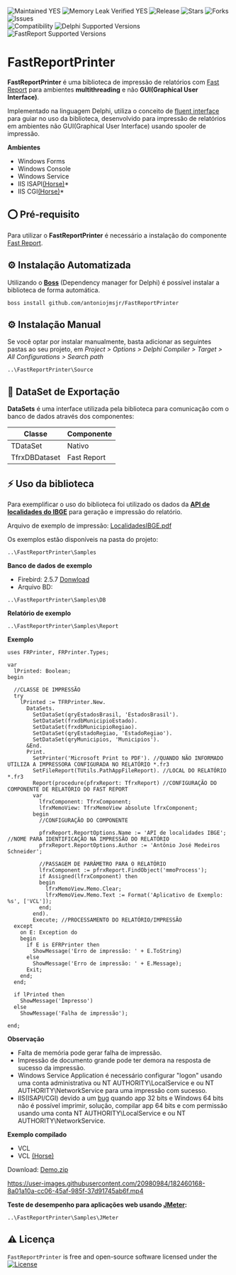 ![Maintained YES](https://img.shields.io/badge/Maintained%3F-yes-green.svg?style=flat-square&color=important)
![Memory Leak Verified YES](https://img.shields.io/badge/Memory%20Leak%20Verified%3F-yes-green.svg?style=flat-square&color=important)
![Release](https://img.shields.io/github/v/release/antoniojmsjr/FastReportPrinter?label=Latest%20release&style=flat-square&color=important)
![Stars](https://img.shields.io/github/stars/antoniojmsjr/FastReportPrinter.svg?style=flat-square)
![Forks](https://img.shields.io/github/forks/antoniojmsjr/FastReportPrinter.svg?style=flat-square)
![Issues](https://img.shields.io/github/issues/antoniojmsjr/FastReportPrinter.svg?style=flat-square&color=blue)</br>
![Compatibility](https://img.shields.io/badge/Compatibility-VCL,%20Firemonkey,%20DataSnap,%20Horse,%20RDW,%20RADServer-3db36a?style=flat-square)
![Delphi Supported Versions](https://img.shields.io/badge/Delphi%20Supported%20Versions-XE7%20and%20above-3db36a?style=flat-square)
![FastReport Supported Versions](https://img.shields.io/badge/Fast%20Report%20Supported%20Versions-5.1.5%20and%20above-3db36a?style=flat-square)

# FastReportPrinter

**FastReportPrinter** é uma biblioteca de impressão de relatórios com [Fast Report](https://www.fast-report.com) para ambientes **multithreading** e não **GUI(Graphical User Interface)**.

Implementado na linguagem Delphi, utiliza o conceito de [fluent interface](https://en.wikipedia.org/wiki/Fluent_interface) para guiar no uso da biblioteca, desenvolvido para impressão de relatórios em ambientes não GUI(Graphical User Interface) usando spooler de impressão.

**Ambientes**

* Windows Forms
* Windows Console
* Windows Service
* IIS ISAPI[(Horse)](https://github.com/HashLoad/horse)*
* IIS CGI[(Horse)](https://github.com/HashLoad/horse)*

## ⭕ Pré-requisito

Para utilizar o **FastReportPrinter** é necessário a instalação do componente [Fast Report](https://www.fast-report.com).

## ⚙️ Instalação Automatizada

Utilizando o [**Boss**](https://github.com/HashLoad/boss/releases/latest) (Dependency manager for Delphi) é possível instalar a biblioteca de forma automática.

```
boss install github.com/antoniojmsjr/FastReportPrinter
```

## ⚙️ Instalação Manual

Se você optar por instalar manualmente, basta adicionar as seguintes pastas ao seu projeto, em *Project > Options > Delphi Compiler > Target > All Configurations > Search path*

```
..\FastReportPrinter\Source
```

## 🧬 DataSet de Exportação

**DataSets** é uma interface utilizada pela biblioteca para comunicação com o banco de dados através dos componentes:

| Classe | Componente |
|---|---|
| TDataSet | Nativo |
| TfrxDBDataset | Fast Report |

## ⚡️ Uso da biblioteca

Para exemplificar o uso do biblioteca foi utilizado os dados da **[API de localidades do IBGE](https://servicodados.ibge.gov.br/api/docs/localidades)** para geração e impressão do relatório.

Arquivo de exemplo de impressão: [LocalidadesIBGE.pdf](https://github.com/antoniojmsjr/FastReportPrinter/files/9245473/LocalidadesIBGE.pdf)

Os exemplos estão disponíveis na pasta do projeto:

```
..\FastReportPrinter\Samples
```

**Banco de dados de exemplo**

* Firebird: 2.5.7 [Donwload](http://sourceforge.net/projects/firebird/files/firebird-win32/2.5.7-Release/Firebird-2.5.7.27050_0_Win32.exe/download)
* Arquivo BD:
```
..\FastReportPrinter\Samples\DB
```

**Relatório de exemplo**

```
..\FastReportPrinter\Samples\Report
```
**Exemplo**

```delphi
uses FRPrinter, FRPrinter.Types;
```
```delphi
var
  lPrinted: Boolean;
begin

  //CLASSE DE IMPRESSÃO
  try
    lPrinted := TFRPrinter.New.
      DataSets.
        SetDataSet(qryEstadosBrasil, 'EstadosBrasil').
        SetDataSet(frxdbMunicipioEstado).
        SetDataSet(frxdbMunicipioRegiao).
        SetDataSet(qryEstadoRegiao, 'EstadoRegiao').
        SetDataSet(qryMunicipios, 'Municipios').
      &End.
      Print.
        SetPrinter('Microsoft Print to PDF'). //QUANDO NÃO INFORMADO UTILIZA A IMPRESSORA CONFIGURADA NO RELATÓRIO *.fr3
        SetFileReport(TUtils.PathAppFileReport). //LOCAL DO RELATÓRIO *.fr3
        Report(procedure(pfrxReport: TfrxReport) //CONFIGURAÇÃO DO COMPONENTE DE RELATÓRIO DO FAST REPORT
        var
          lfrxComponent: TfrxComponent;
          lfrxMemoView: TfrxMemoView absolute lfrxComponent;
        begin
          //CONFIGURAÇÃO DO COMPONENTE

          pfrxReport.ReportOptions.Name := 'API de localidades IBGE'; //NOME PARA IDENTIFICAÇÃO NA IMPRESSÃO DO RELATÓRIO
          pfrxReport.ReportOptions.Author := 'Antônio José Medeiros Schneider';

          //PASSAGEM DE PARÂMETRO PARA O RELATÓRIO
          lfrxComponent := pfrxReport.FindObject('mmoProcess');
          if Assigned(lfrxComponent) then
          begin
            lfrxMemoView.Memo.Clear;
            lfrxMemoView.Memo.Text := Format('Aplicativo de Exemplo: %s', ['VCL']);
          end;
        end).
        Execute; //PROCESSAMENTO DO RELATÓRIO/IMPRESSÃO
  except
    on E: Exception do
    begin
      if E is EFRPrinter then
        ShowMessage('Erro de impressão: ' + E.ToString)
      else
        ShowMessage('Erro de impressão: ' + E.Message);
      Exit;
    end;
  end;

  if lPrinted then
    ShowMessage('Impresso')
  else
    ShowMessage('Falha de impressão');

end;
```

**Observação**

* Falta de memória pode gerar falha de impressão.
* Impressão de documento grande pode ter demora na resposta de sucesso da impressão.
* Windows Service Application é necessário configurar "logon" usando uma conta administrativa ou NT AUTHORITY\LocalService e ou NT AUTHORITY\NetworkService para uma impressão com sucesso.
* IIS(ISAPI/CGI) devido a um [bug](https://blogs.stonesteps.ca/1/p/44) quando app 32 bits e Windows 64 bits não é possível imprimir, solução, compilar app 64 bits e com permissão usando uma conta NT AUTHORITY\LocalService e ou NT AUTHORITY\NetworkService.

**Exemplo compilado**

* VCL
* VCL [(Horse)](https://github.com/HashLoad/horse)

Download: [Demo.zip](https://github.com/antoniojmsjr/FastReportPrinter/files/9245293/Demo.zip)


https://user-images.githubusercontent.com/20980984/182460168-8a01a10a-cc06-45af-985f-37d91745ab6f.mp4

**Teste de desempenho para aplicações web usando [JMeter](https://jmeter.apache.org/):**

```
..\FastReportPrinter\Samples\JMeter
```


## ⚠️ Licença
`FastReportPrinter` is free and open-source software licensed under the [![License](https://img.shields.io/badge/license-Apache%202-blue.svg)](https://github.com/antoniojmsjr/FastReportPrinter/blob/main/LICENSE)
